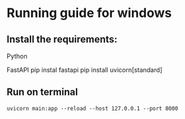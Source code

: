 # Running guide for windows

## Install the requirements:

Python

FastAPI
    pip instal fastapi
    pip install uvicorn[standard]

## Run on terminal

    uvicorn main:app --reload --host 127.0.0.1 --port 8000


